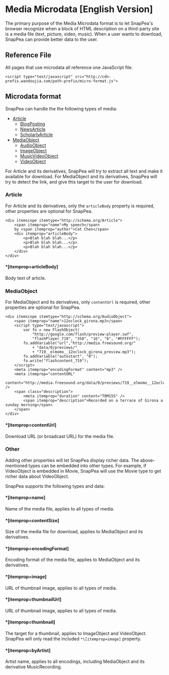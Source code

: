 # Media Microdata [English Version]

The primary purpose of the Media Microdata format is to let SnapPea's browser recognize when a block of HTML description on a third-party site is a media file (text, picture, video, music). When a user wants to download, SnapPea can provide better data to the user. 

## Reference File

All pages that use microdata all reference one JavaScript file.

	<script type="text/javascript" src="http://cdn-prefix.wandoujia.com/path-prefix/micro-format.js">

## Microdata format

SnapPea can handle the the following types of media:

* [Article](http://schema.org/Article)
	* [BlogPosting](http://schema.org/BlogPosting)
	* [NewsArticle](http://schema.org/NewsArticle)
	* [ScholarlyArticle](http://schema.org/ScholarlyArticle)
* [MediaObject](http://schema.org/MediaObject)
	* [AudioObject](http://schema.org/AudioObject)
	* [ImageObject](http://schema.org/ImageObject)
	* [MusicVideoObject](http://schema.org/MusicVideoObject)
	* [VideoObject](http://schema.org/VideoObject)

For Article and its derivatives, SnapPea will try to extract all text and make it available for download. For MediaObject and its derivatives, SnapPea will try to detect the link, and give this target to the user for download.

### Article

For Article and its derivatives, only the `articleBody` property is required, other properties are optional for SnapPea. 

	<div itemscope itemtype="http://schema.org/Article">
		<span itemprop="name">My speech</span>
		by <span itemprop="author">Cat Chen</span>
		<div itemprop="articleBody">
			<p>Blah blah blah...</p>
			<p>Blah blah blah...</p>
			<p>Blah blah blah...</p>
		</div>
	</div>

#### *\[itemprop=articleBody]

Body text of article.

### MediaObject

For MediaObject and its derivatives, only `contentUrl` is required,  other properties are optional for SnapPea. 

	<div itemscope itemtype="http://schema.org/AudioObject">
		<span itemprop="name">12oclock_girona.mp3</span>
		<script type="text/javascript">
			var fo = new FlashObject(
				"http://google.com/flash/preview-player.swf",
				"flashPlayer_719", "358", "16", "6", "#FFFFFF");
			fo.addVariable("url","http://media.freesound.org/"
				+ "data/0/previews/"
				+ "719__elmomo__12oclock_girona_preview.mp3");
			fo.addVariable("autostart", "0");
			fo.write("flashcontent_719");
		</script>
		<meta itemprop="encodingFormat" content="mp3" />
		<meta itemprop="contentURL"
			content="http://media.freesound.org/data/0/previews/719__elmomo__12oclock_girona_preview.mp3" />
		<span class="description">
			<meta itemprop="duration" content="T0M15S" />
			<span itemprop="description">Recorded on a terrace of Girona a sunday morning</span>
		</span>
	</div>

#### *\[itemprop=contentUrl]

Download URL (or broadcast URL) for the media file. 

### Other

Adding other properties will let SnapPea display richer data. The above-mentioned types can be embedded into other types. For example, if VideoObject is embedded in Movie, SnapPea will use the Movie type to get richer data about VideoObject. 

SnapPea supports the following types and data:

#### *\[itemprop=name]

Name of the media file, applies to all types of media.

#### *\[itemprop=contentSize]

Size of the media file for download, applies to MediaObject and its derivatives.

#### *\[itemprop=encodingFormat]

Encoding format of the media file, applies to MediaObject and its derivatives.

#### *\[itemprop=image]

URL of thumbnail image, applies to all types of media.

#### *\[itemprop=thumbnailUrl]

URL of thumbnail image, applies to all types of media.

#### *\[itemprop=thumbnail]

The target for a thumbnail, applies to ImageObject and VideoObject. SnapPea will only read the included `*\[itemprop=image]` property.  

#### *\[itemprop=byArtist]

Artist name, applies to all encodings, including MediaObject and its derivative MusicRecording. 

